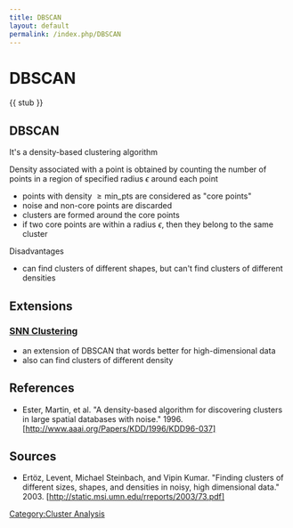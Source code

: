 ```yaml
---
title: DBSCAN
layout: default
permalink: /index.php/DBSCAN
---
```


# DBSCAN

{{ stub  }}

## DBSCAN
It's a density-based clustering algorithm


Density associated with a point is obtained by counting the number of points in a region of specified radius $\epsilon$ around each point 
- points with density $\geqslant \text{min_pts}$ are considered as "core points"
- noise and non-core points are discarded 
- clusters are formed around the core points 
- if two core points are within a radius $\epsilon$, then they belong to the same cluster



Disadvantages
- can find clusters of different shapes, but can't find clusters of different densities


## Extensions
### [SNN Clustering](SNN_Clustering)
- an extension of DBSCAN that words better for high-dimensional data
- also can find clusters of different density


## References
- Ester, Martin, et al. "A density-based algorithm for discovering clusters in large spatial databases with noise." 1996. [http://www.aaai.org/Papers/KDD/1996/KDD96-037]

## Sources
- Ertöz, Levent, Michael Steinbach, and Vipin Kumar. "Finding clusters of different sizes, shapes, and densities in noisy, high dimensional data." 2003. [http://static.msi.umn.edu/rreports/2003/73.pdf]

[Category:Cluster Analysis](Category_Cluster_Analysis)